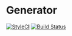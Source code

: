 # Generator

[![StyleCI](https://styleci.io/repos/82781626/shield?style=flat)](https://styleci.io/repos/82781626)
[![Build Status](https://travis-ci.org/recca0120/generator.svg)](https://travis-ci.org/recca0120/generator)
